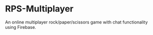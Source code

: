 # RPS-Multiplayer
An online multiplayer rock/paper/scissors game with chat functionality using Firebase.
